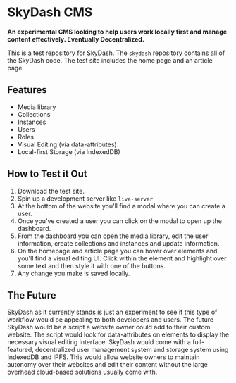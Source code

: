 # SkyDash CMS

**An experimental CMS looking to help users work locally first and manage content effectively. Eventually Decentralized.**

This is a test repository for SkyDash. The `skydash` repository contains all of the SkyDash code. The test site includes the home page and an article page.

## Features
- Media library
- Collections
- Instances
- Users
- Roles
- Visual Editing (via data-attributes)
- Local-first Storage (via IndexedDB)

## How to Test it Out
1. Download the test site.
2. Spin up a development server like `live-server`
3. At the bottom of the website you'll find a modal where you can create a user.
4. Once you've created a user you can click on the modal to open up the dashboard.
5. From the dashboard you can open the media library, edit the user information, create collections and instances and update information.
6. On the homepage and article page you can hover over elements and you'll find a visual editing UI. Click within the element and highlight over some text and then style it with one of the buttons.
7. Any change you make is saved locally.

## The Future
SkyDash as it currently stands is just an experiment to see if this type of workflow would be appealing to both developers and users. The future SkyDash would be a script a website owner could add to their custom website. The script would look for data-attributes on elements to display the necessary visual editing interface. SkyDash would come with a full-featured, decentralized user management system and storage system using IndexedDB and IPFS. This would allow website owners to maintain autonomy over their websites and edit their content without the large overhead cloud-based solutions usually come with.